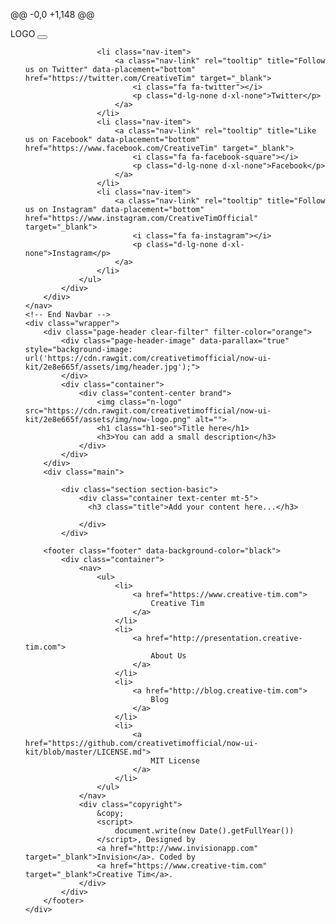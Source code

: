 @@ -0,0 +1,148 @@
<!DOCTYPE html>
<html lang="en">

<head>

  <meta charset="utf-8" />
  <meta http-equiv="X-UA-Compatible" content="IE=edge,chrome=1" />

  <title>Contest Theme</title>

  <meta content='width=device-width, initial-scale=1.0, maximum-scale=1.0, user-scalable=0' name='viewport' />
  <meta name="viewport" content="width=device-width" />

  <!--     Fonts and icons     -->
  <link href="https://fonts.googleapis.com/css?family=Montserrat:400,700,200" rel="stylesheet" />
  <link rel="stylesheet" href="https://maxcdn.bootstrapcdn.com/font-awesome/latest/css/font-awesome.min.css" />

  <!-- Bootstrap core CSS     -->
  <link rel="stylesheet" href="https://cdn.rawgit.com/creativetimofficial/now-ui-kit/2e8e665f/assets/css/bootstrap.min.css">
  <link href="https://cdn.rawgit.com/creativetimofficial/now-ui-kit/2e8e665f/assets/css/now-ui-kit.min.css?v1.2.0" rel="stylesheet"/>
  <link href="https://cdn.rawgit.com/creativetimofficial/now-ui-kit/2e8e665f/assets/demo/demo.css" rel="stylesheet">

  <style>
    .navbar .navbar-nav .nav-link:not(.btn) i.fa{
      font-size: 18px;
      position: relative;
      top: 3px;
      text-align: center;
      width: 21px;
    }
  </style>

</head>

<body class="index-page sidebar-collapse">
    <!-- Navbar -->
    <nav class="navbar navbar-expand-lg bg-primary fixed-top navbar-transparent " color-on-scroll="400">
        <div class="container">
            <div class="navbar-translate">
                <a class="navbar-brand" rel="tooltip" title="Add a beautiful tooltip here" data-placement="bottom" target="_blank">
                    LOGO
                </a>
                <button class="navbar-toggler navbar-toggler" type="button" data-toggle="collapse" data-target="#navigation" aria-controls="navigation-index" aria-expanded="false" aria-label="Toggle navigation">
                    <span class="navbar-toggler-bar bar1"></span>
                    <span class="navbar-toggler-bar bar2"></span>
                    <span class="navbar-toggler-bar bar3"></span>
                </button>
            </div>
            <div class="collapse navbar-collapse justify-content-end" data-nav-image="./assets/img/blurred-image-1.jpg">
                <ul class="navbar-nav">

                    <li class="nav-item">
                        <a class="nav-link" rel="tooltip" title="Follow us on Twitter" data-placement="bottom" href="https://twitter.com/CreativeTim" target="_blank">
                            <i class="fa fa-twitter"></i>
                            <p class="d-lg-none d-xl-none">Twitter</p>
                        </a>
                    </li>
                    <li class="nav-item">
                        <a class="nav-link" rel="tooltip" title="Like us on Facebook" data-placement="bottom" href="https://www.facebook.com/CreativeTim" target="_blank">
                            <i class="fa fa-facebook-square"></i>
                            <p class="d-lg-none d-xl-none">Facebook</p>
                        </a>
                    </li>
                    <li class="nav-item">
                        <a class="nav-link" rel="tooltip" title="Follow us on Instagram" data-placement="bottom" href="https://www.instagram.com/CreativeTimOfficial" target="_blank">
                            <i class="fa fa-instagram"></i>
                            <p class="d-lg-none d-xl-none">Instagram</p>
                        </a>
                    </li>
                </ul>
            </div>
        </div>
    </nav>
    <!-- End Navbar -->
    <div class="wrapper">
        <div class="page-header clear-filter" filter-color="orange">
            <div class="page-header-image" data-parallax="true" style="background-image: url('https://cdn.rawgit.com/creativetimofficial/now-ui-kit/2e8e665f/assets/img/header.jpg');">
            </div>
            <div class="container">
                <div class="content-center brand">
                    <img class="n-logo" src="https://cdn.rawgit.com/creativetimofficial/now-ui-kit/2e8e665f/assets/img/now-logo.png" alt="">
                    <h1 class="h1-seo">Title here</h1>
                    <h3>You can add a small description</h3>
                </div>
            </div>
        </div>
        <div class="main">

            <div class="section section-basic">
                <div class="container text-center mt-5">
                  <h3 class="title">Add your content here...</h3>

                </div>
            </div>

        <footer class="footer" data-background-color="black">
            <div class="container">
                <nav>
                    <ul>
                        <li>
                            <a href="https://www.creative-tim.com">
                                Creative Tim
                            </a>
                        </li>
                        <li>
                            <a href="http://presentation.creative-tim.com">
                                About Us
                            </a>
                        </li>
                        <li>
                            <a href="http://blog.creative-tim.com">
                                Blog
                            </a>
                        </li>
                        <li>
                            <a href="https://github.com/creativetimofficial/now-ui-kit/blob/master/LICENSE.md">
                                MIT License
                            </a>
                        </li>
                    </ul>
                </nav>
                <div class="copyright">
                    &copy;
                    <script>
                        document.write(new Date().getFullYear())
                    </script>, Designed by
                    <a href="http://www.invisionapp.com" target="_blank">Invision</a>. Coded by
                    <a href="https://www.creative-tim.com" target="_blank">Creative Tim</a>.
                </div>
            </div>
        </footer>
    </div>
</body>

<!--   Core JS Files   -->
<script src="https://cdn.rawgit.com/creativetimofficial/now-ui-kit/2e8e665f/assets/js/core/jquery.min.js"></script>
<script src="https://cdn.rawgit.com/creativetimofficial/now-ui-kit/2e8e665f/assets/js/core/popper.min.js"></script>
<script src="https://cdn.rawgit.com/creativetimofficial/now-ui-kit/2e8e665f/assets/js/core/bootstrap.min.js"></script>
<!--  Plugin for Switches, full documentation here: http://www.jque.re/plugins/version3/bootstrap.switch/ -->
<script src="https://cdn.rawgit.com/creativetimofficial/now-ui-kit/2e8e665f/assets/js/plugins/bootstrap-switch.js"></script>
<!--  Plugin for the Sliders, full documentation here: http://refreshless.com/nouislider/ -->
<script src="https://cdn.rawgit.com/creativetimofficial/now-ui-kit/2e8e665f/assets/js/plugins/nouislider.min.js"></script>
<!--  Plugin for the DatePicker, full documentation here: https://github.com/uxsolutions/bootstrap-datepicker -->
<script src="https://cdn.rawgit.com/creativetimofficial/now-ui-kit/2e8e665f/assets/js/plugins/bootstrap-datepicker.js"></script>
<!-- Control Center for Now Ui Kit: parallax effects, scripts for the example pages etc -->
<script src="https://cdn.rawgit.com/creativetimofficial/now-ui-kit/2e8e665f/assets/js/now-ui-kit.js"></script>

</html>
